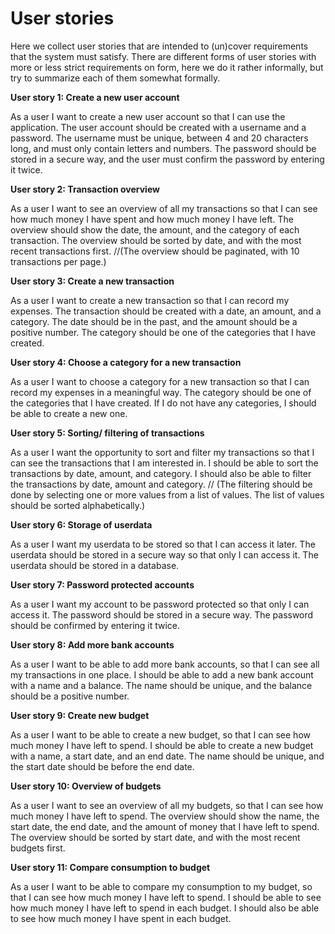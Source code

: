 # User stories

Here we collect user stories that are intended to (un)cover requirements that the system must satisfy. There are different forms of user stories with more or less strict requirements on form, here we do it rather informally, but try to summarize each of them somewhat formally.

**User story 1: Create a new user account**

As a user I want to create a new user account so that I can use the application. The user account should be created with a username and a password. The username must be unique, between 4 and 20 characters long, and must only contain letters and numbers. The password should be stored in a secure way, and the user must confirm the password by entering it twice.

**User story 2: Transaction overview** 

As a user I want to see an overview of all my transactions so that I can see how much money I have spent and how much money I have left. The overview should show the date, the amount, and the category of each transaction. The overview should be sorted by date, and with the most recent transactions first. //(The overview should be paginated, with 10 transactions per page.)

**User story 3: Create a new transaction** 

As a user I want to create a new transaction so that I can record my expenses. The transaction should be created with a date, an amount, and a category. The date should be in the past, and the amount should be a positive number. The category should be one of the categories that I have created.

**User story 4: Choose a category for a new transaction**

As a user I want to choose a category for a new transaction so that I can record my expenses in a meaningful way. The category should be one of the categories that I have created. If I do not have any categories, I should be able to create a new one.

**User story 5: Sorting/ filtering of transactions** 

As a user I want the opportunity to sort and filter my transactions so that I can see the transactions that I am interested in. I should be able to sort the transactions by date, amount, and category. I should also be able to filter the transactions by date, amount and category. // (The filtering should be done by selecting one or more values from a list of values. The list of values should be sorted alphabetically.)

**User story 6: Storage of userdata**

As a user I want my userdata to be stored so that I can access it later. The userdata should be stored in a secure way so that only I can access it. The userdata should be stored in a database.

**User story 7: Password protected accounts**

As a user I want my account to be password protected so that only I can access it. The password should be stored in a secure way. The password should be confirmed by entering it twice.

**User story 8: Add more bank accounts**

As a user I want to be able to add more bank accounts, so that I can see all my transactions in one place. I should be able to add a new bank account with a name and a balance. The name should be unique, and the balance should be a positive number.


**User story 9: Create new budget**

As a user I want to be able to create a new budget, so that I can see how much money I have left to spend. I should be able to create a new budget with a name, a start date, and an end date. The name should be unique, and the start date should be before the end date.

**User story 10: Overview of budgets** 

As a user I want to see an overview of all my budgets, so that I can see how much money I have left to spend. The overview should show the name, the start date, the end date, and the amount of money that I have left to spend. The overview should be sorted by start date, and with the most recent budgets first. 

**User story 11: Compare consumption to budget** 

As a user I want to be able to compare my consumption to my budget, so that I can see how much money I have left to spend. I should be able to see how much money I have left to spend in each budget. I should also be able to see how much money I have spent in each budget. 
